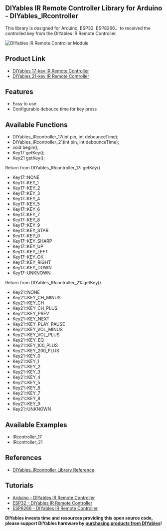## DIYables IR Remote Controller Library for Arduino - DIYables_IRcontroller
This library is designed for Arduino, ESP32, ESP8266... to received the controlled key from the DIYables IR Remote Controller.


![DIYables IR Remote Controller Module](https://diyables.io/images/products/infrared-ir-remote-control-kits-with-controller-and-receiver-1.jpg)


Product Link
----------------------------
* [DIYables 17-key IR Remote Controller](https://diyables.io/products/infrared-ir-remote-control-kit-with-17-key-controller-and-receiver)
* [DIYables 21-key IR Remote Controller](https://diyables.io/products/infrared-ir-remote-control-kit-with-21-key-controller-and-receiver)


Features
----------------------------
* Easy to use
* Configurable debouce time for key press


Available Functions
----------------------------
* DIYables_IRcontroller_17(int pin, int debounceTime);
* DIYables_IRcontroller_21(int pin, int debounceTime);
* void begin();
* Key17 getKey();
* Key21 getKey();

Return from DIYables_IRcontroller_17::getKey()
* Key17::NONE
* Key17::KEY_1
* Key17::KEY_2
* Key17::KEY_3
* Key17::KEY_4
* Key17::KEY_5
* Key17::KEY_6
* Key17::KEY_7
* Key17::KEY_8
* Key17::KEY_9
* Key17::KEY_STAR
* Key17::KEY_0
* Key17::KEY_SHARP
* Key17::KEY_UP
* Key17::KEY_LEFT
* Key17::KEY_OK
* Key17::KEY_RIGHT
* Key17::KEY_DOWN
* Key17::UNKNOWN

Return from DIYables_IRcontroller_21::getKey()
* Key21::NONE
* Key21::KEY_CH_MINUS
* Key21::KEY_CH
* Key21::KEY_CH_PLUS
* Key21::KEY_PREV
* Key21::KEY_NEXT
* Key21::KEY_PLAY_PAUSE
* Key21::KEY_VOL_MINUS
* Key21::KEY_VOL_PLUS
* Key21::KEY_EQ
* Key21::KEY_100_PLUS
* Key21::KEY_200_PLUS
* Key21::KEY_0
* Key21::KEY_1
* Key21::KEY_2
* Key21::KEY_3
* Key21::KEY_4
* Key21::KEY_5
* Key21::KEY_6
* Key21::KEY_7
* Key21::KEY_8
* Key21::KEY_9
* Key21::UNKNOWN





Available Examples
----------------------------
* IRcontroller_17
* IRcontroller_21



References
----------------------------
* [DIYables_IRcontroller Library Reference](https://arduinogetstarted.com/reference/library/diyables-ir-controller-library)


Tutorials
----------------------------
* [Arduino - DIYables IR Remote Controller](https://arduinogetstarted.com/tutorials/arduino-ir-remote-control)
* [ESP32 - DIYables IR Remote Controller](https://esp32io.com/tutorials/esp32-ir-remote-control)
* [ESP8266 - DIYables IR Remote Controller](https://newbiely.com/tutorials/esp8266/esp8266-ir-remote-control)

**DIYables invests time and resources providing this open source code, please support DIYables hardware by [purchasing products from DIYables](https://diyables.io/)!**
